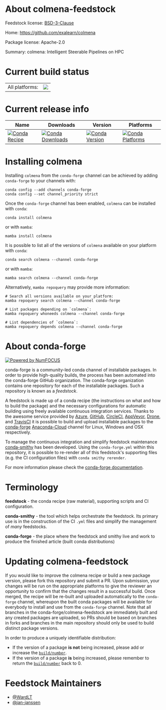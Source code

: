 About colmena-feedstock
=======================

Feedstock license: [BSD-3-Clause](https://github.com/conda-forge/colmena-feedstock/blob/main/LICENSE.txt)

Home: https://github.com/exalearn/colmena

Package license: Apache-2.0

Summary: colmena: Intelligent Steerable Pipelines on HPC

Current build status
====================


<table><tr><td>All platforms:</td>
    <td>
      <a href="https://dev.azure.com/conda-forge/feedstock-builds/_build/latest?definitionId=16688&branchName=main">
        <img src="https://dev.azure.com/conda-forge/feedstock-builds/_apis/build/status/colmena-feedstock?branchName=main">
      </a>
    </td>
  </tr>
</table>

Current release info
====================

| Name | Downloads | Version | Platforms |
| --- | --- | --- | --- |
| [![Conda Recipe](https://img.shields.io/badge/recipe-colmena-green.svg)](https://anaconda.org/conda-forge/colmena) | [![Conda Downloads](https://img.shields.io/conda/dn/conda-forge/colmena.svg)](https://anaconda.org/conda-forge/colmena) | [![Conda Version](https://img.shields.io/conda/vn/conda-forge/colmena.svg)](https://anaconda.org/conda-forge/colmena) | [![Conda Platforms](https://img.shields.io/conda/pn/conda-forge/colmena.svg)](https://anaconda.org/conda-forge/colmena) |

Installing colmena
==================

Installing `colmena` from the `conda-forge` channel can be achieved by adding `conda-forge` to your channels with:

```
conda config --add channels conda-forge
conda config --set channel_priority strict
```

Once the `conda-forge` channel has been enabled, `colmena` can be installed with `conda`:

```
conda install colmena
```

or with `mamba`:

```
mamba install colmena
```

It is possible to list all of the versions of `colmena` available on your platform with `conda`:

```
conda search colmena --channel conda-forge
```

or with `mamba`:

```
mamba search colmena --channel conda-forge
```

Alternatively, `mamba repoquery` may provide more information:

```
# Search all versions available on your platform:
mamba repoquery search colmena --channel conda-forge

# List packages depending on `colmena`:
mamba repoquery whoneeds colmena --channel conda-forge

# List dependencies of `colmena`:
mamba repoquery depends colmena --channel conda-forge
```


About conda-forge
=================

[![Powered by
NumFOCUS](https://img.shields.io/badge/powered%20by-NumFOCUS-orange.svg?style=flat&colorA=E1523D&colorB=007D8A)](https://numfocus.org)

conda-forge is a community-led conda channel of installable packages.
In order to provide high-quality builds, the process has been automated into the
conda-forge GitHub organization. The conda-forge organization contains one repository
for each of the installable packages. Such a repository is known as a *feedstock*.

A feedstock is made up of a conda recipe (the instructions on what and how to build
the package) and the necessary configurations for automatic building using freely
available continuous integration services. Thanks to the awesome service provided by
[Azure](https://azure.microsoft.com/en-us/services/devops/), [GitHub](https://github.com/),
[CircleCI](https://circleci.com/), [AppVeyor](https://www.appveyor.com/),
[Drone](https://cloud.drone.io/welcome), and [TravisCI](https://travis-ci.com/)
it is possible to build and upload installable packages to the
[conda-forge](https://anaconda.org/conda-forge) [Anaconda-Cloud](https://anaconda.org/)
channel for Linux, Windows and OSX respectively.

To manage the continuous integration and simplify feedstock maintenance
[conda-smithy](https://github.com/conda-forge/conda-smithy) has been developed.
Using the ``conda-forge.yml`` within this repository, it is possible to re-render all of
this feedstock's supporting files (e.g. the CI configuration files) with ``conda smithy rerender``.

For more information please check the [conda-forge documentation](https://conda-forge.org/docs/).

Terminology
===========

**feedstock** - the conda recipe (raw material), supporting scripts and CI configuration.

**conda-smithy** - the tool which helps orchestrate the feedstock.
                   Its primary use is in the construction of the CI ``.yml`` files
                   and simplify the management of *many* feedstocks.

**conda-forge** - the place where the feedstock and smithy live and work to
                  produce the finished article (built conda distributions)


Updating colmena-feedstock
==========================

If you would like to improve the colmena recipe or build a new
package version, please fork this repository and submit a PR. Upon submission,
your changes will be run on the appropriate platforms to give the reviewer an
opportunity to confirm that the changes result in a successful build. Once
merged, the recipe will be re-built and uploaded automatically to the
`conda-forge` channel, whereupon the built conda packages will be available for
everybody to install and use from the `conda-forge` channel.
Note that all branches in the conda-forge/colmena-feedstock are
immediately built and any created packages are uploaded, so PRs should be based
on branches in forks and branches in the main repository should only be used to
build distinct package versions.

In order to produce a uniquely identifiable distribution:
 * If the version of a package **is not** being increased, please add or increase
   the [``build/number``](https://docs.conda.io/projects/conda-build/en/latest/resources/define-metadata.html#build-number-and-string).
 * If the version of a package **is** being increased, please remember to return
   the [``build/number``](https://docs.conda.io/projects/conda-build/en/latest/resources/define-metadata.html#build-number-and-string)
   back to 0.

Feedstock Maintainers
=====================

* [@WardLT](https://github.com/WardLT/)
* [@jan-janssen](https://github.com/jan-janssen/)


